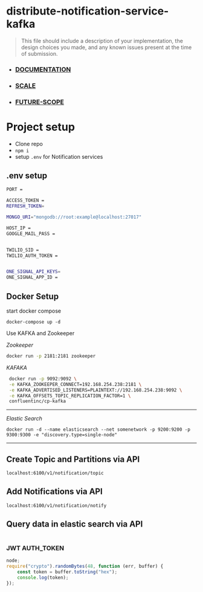# distribute-notification-service-kafka

> This file should include a description of your implementation, the design
> choices you made, and any known issues present at the time of submission.

-   ### [DOCUMENTATION](https://github.com/hiijitesh/notification-service-kafka/blob/main/DOC.md)
-   ### [SCALE](https://github.com/hiijitesh/notification-service-kafka/blob/main/SCALE.md)
-   ### [FUTURE-SCOPE](https://github.com/hiijitesh/notification-service-kafka/blob/main/FUTURE%20SCOPE.md)

# Project setup

-   Clone repo
-   `npm i`
-   setup `.env` for Notification services

## .env setup

```bash
PORT =

ACCESS_TOKEN =
REFRESH_TOKEN=

MONGO_URI="mongodb://root:example@localhost:27017"

HOST_IP =
GOOGLE_MAIL_PASS =


TWILIO_SID =
TWILIO_AUTH_TOKEN =


ONE_SIGNAL_API_KEYS=
ONE_SIGNAL_APP_ID =

```

## Docker Setup

start docker compose

```
docker-compose up -d
```

Use KAFKA and Zookeeper

_Zookeeper_

```bash
docker run -p 2181:2181 zookeeper
```

_KAFAKA_

```bash
 docker run -p 9092:9092 \
 -e KAFKA_ZOOKEEPER_CONNECT=192.168.254.238:2181 \
 -e KAFKA_ADVERTISED_LISTENERS=PLAINTEXT://192.168.254.238:9092 \
 -e KAFKA_OFFSETS_TOPIC_REPLICATION_FACTOR=1 \
 confluentinc/cp-kafka

```

---

_Elastic Search_

```
docker run -d --name elasticsearch --net somenetwork -p 9200:9200 -p 9300:9300 -e "discovery.type=single-node"
```

---

## Create Topic and Partitions via API

```
localhost:6100/v1/notification/topic
```

## Add Notifications via API

```
localhost:6100/v1/notification/notify
```

## Query data in elastic search via API

```

```

### JWT AUTH_TOKEN

```js
node;
require("crypto").randomBytes(48, function (err, buffer) {
    const token = buffer.toString("hex");
    console.log(token);
});
```
